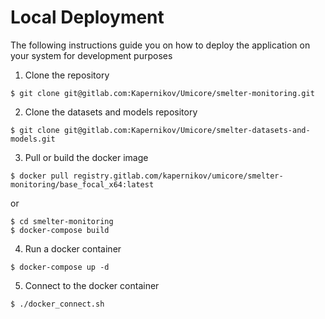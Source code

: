 # Local Deployment
The following instructions guide you on how to deploy the application on your system for development purposes

1. Clone the repository
```shell
$ git clone git@gitlab.com:Kapernikov/Umicore/smelter-monitoring.git
```
2. Clone the datasets and models repository
```shell
$ git clone git@gitlab.com:Kapernikov/Umicore/smelter-datasets-and-models.git
```
3. Pull or build the docker image
```shell
$ docker pull registry.gitlab.com/kapernikov/umicore/smelter-monitoring/base_focal_x64:latest
```
or 
```shell
$ cd smelter-monitoring
$ docker-compose build
```
4. Run a docker container
```shell
$ docker-compose up -d
```
5. Connect to the docker container
```shell
$ ./docker_connect.sh
```
